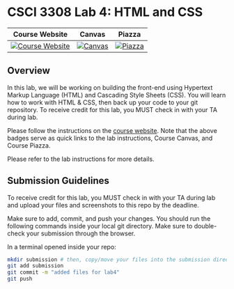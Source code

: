 # CSCI 3308 Lab 4: HTML and CSS

|                                                Course Website                                                 |                                                   Canvas                                                    |                                              Piazza                                               |
| :-----------------------------------------------------------------------------------------------------------: | :---------------------------------------------------------------------------------------------------------: | :-----------------------------------------------------------------------------------------------: |
| [![Course Website](https://img.shields.io/badge/Labs-Lab4-0A4D99)](https://cuboulder-csci3308.pages.dev/docs/labs/lab4) | [![Canvas](https://img.shields.io/badge/Canvas-CSCI3308-CFB87C)](https://canvas.colorado.edu/courses/92232) | [![Piazza](https://img.shields.io/badge/-Piazza-3e7aab)](https://piazza.com/class/ld0j3b0tyko2rk) |

## Overview

In this lab, we will be working on building the front-end using Hypertext Markup Language (HTML) and Cascading Style Sheets (CSS). You will learn how to work with HTML & CSS, then back up your code to your git repository.
To receive credit for this lab, you MUST check in with your TA during lab.

Please follow the instructions on the [course website](https://cuboulder-csci3308.pages.dev/docs/labs/lab4). Note that the above badges serve as quick links to the lab instructions, Course Canvas, and Course Piazza.



Please refer to the lab instructions for more details.

## Submission Guidelines

To receive credit for this lab, you MUST check in with your TA during lab and upload your files and screenshots to this repo by the deadline.

Make sure to add, commit, and push your changes. You should run the following commands inside your local git directory. Make sure to double-check your submission through the browser.

In a terminal opened inside your repo:

```bash
mkdir submission # then, copy/move your files into the submission directory
git add submission
git commit -m "added files for lab4"
git push
```

